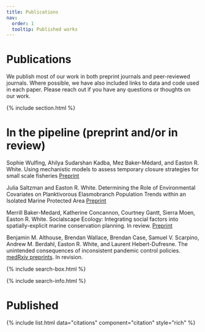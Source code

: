 ```yaml
---
title: Publications
nav:
  order: 1
  tooltip: Published works
---
```


# <i class="fas fa-microscope"></i>Publications

We publish most of our work in both preprint journals and peer-reviewed journals. Where possible, we have also included links to data and code used in each paper. Please reach out if you have any questions or thoughts on our work. 

{% include section.html %}

# In the pipeline (preprint and/or in review)

Sophie Wulfing, Ahilya Sudarshan Kadba, Mez Baker-Médard, and Easton R. White. Using mechanistic models to assess temporary closure strategies for small scale fisheries [Preprint](https://www.biorxiv.org/content/10.1101/2023.04.28.537864v1)

Julia Saltzman and Easton R. White. Determining the Role of Environmental Covariates on Planktivorous Elasmobranch Population Trends within an Isolated Marine Protected Area [Preprint](https://www.biorxiv.org/content/10.1101/2022.09.28.509935v1)

Merrill Baker-Medard, Katherine Concannon, Courtney Gantt, Sierra Moen, Easton R. White. Socialscape Ecology: Integrating social factors into spatially-explicit marine conservation planning. In review. [Preprint](https://osf.io/preprints/socarxiv/m2kqa)

Benjamin M. Althouse, Brendan Wallace, Brendan Case, Samuel V. Scarpino, Andrew M. Berdahl, Easton R. White, and Laurent Hebert-Dufresne. The unintended consequences of inconsistent pandemic control policies. [medRxiv preprints](https://www.medrxiv.org/content/10.1101/2020.08.21.20179473v2). In revision.


{% include search-box.html %}

{% include search-info.html %}


# Published

{% include list.html data="citations" component="citation" style="rich" %}
